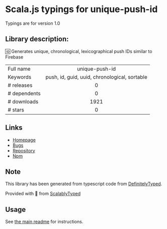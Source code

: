 
# Scala.js typings for unique-push-id

Typings are for version 1.0

## Library description:
🆔 Generates unique, chronological, lexicographical push IDs similar to Firebase

|                    |                 |
| ------------------ | :-------------: |
| Full name          | unique-push-id |
| Keywords           | push, id, guid, uuid, chronological, sortable |
| # releases         | 0 |
| # dependents       | 0 |
| # downloads        | 1921 |
| # stars            | 0 |

## Links
- [Homepage](https://github.com/limit-zero/unique-push-id#readme)
- [Bugs](https://github.com/limit-zero/unique-push-id/issues)
- [Repository](https://github.com/limit-zero/unique-push-id)
- [Npm](https://www.npmjs.com/package/unique-push-id)
    


## Note
This library has been generated from typescript code from [DefinitelyTyped](https://definitelytyped.org).

Provided with :purple_heart: from [ScalablyTyped](https://github.com/oyvindberg/ScalablyTyped)

## Usage
See [the main readme](../../readme.md) for instructions.



